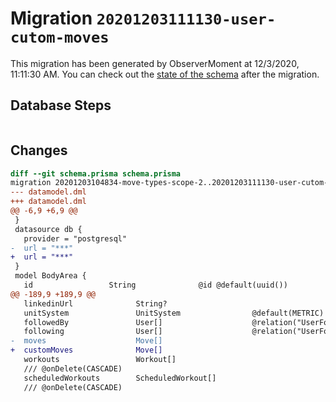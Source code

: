 # Migration `20201203111130-user-cutom-moves`

This migration has been generated by ObserverMoment at 12/3/2020, 11:11:30 AM.
You can check out the [state of the schema](./schema.prisma) after the migration.

## Database Steps

```sql

```

## Changes

```diff
diff --git schema.prisma schema.prisma
migration 20201203104834-move-types-scope-2..20201203111130-user-cutom-moves
--- datamodel.dml
+++ datamodel.dml
@@ -6,9 +6,9 @@
 }
 datasource db {
   provider = "postgresql"
-  url = "***"
+  url = "***"
 }
 model BodyArea {
   id                 String              @id @default(uuid())
@@ -189,9 +189,9 @@
   linkedinUrl              String?
   unitSystem               UnitSystem                @default(METRIC)
   followedBy               User[]                    @relation("UserFollows", references: [id])
   following                User[]                    @relation("UserFollows", references: [id])
-  moves                    Move[]
+  customMoves              Move[]
   workouts                 Workout[]
   /// @onDelete(CASCADE)
   scheduledWorkouts        ScheduledWorkout[]
   /// @onDelete(CASCADE)
```


